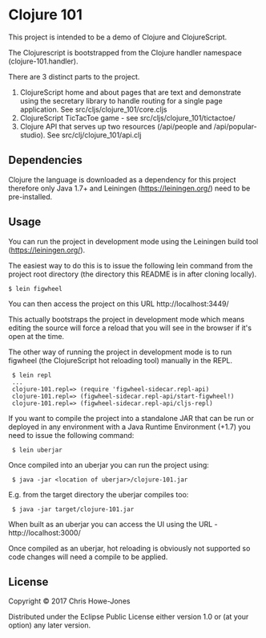 # Clojure 101

This project is intended to be a demo of Clojure and ClojureScript.

The Clojurescript is bootstrapped from the Clojure handler namespace
(clojure-101.handler).

There are 3 distinct parts to the project.

1. ClojureScript home and about pages that are text and demonstrate
   using the secretary library to handle routing for a single page
   application. See src/cljs/clojure_101/core.cljs
2. ClojureScript TicTacToe game - see src/cljs/clojure_101/tictactoe/
3. Clojure API that serves up two resources (/api/people and
   /api/popular-studio). See src/clj/clojure_101/api.clj

## Dependencies

Clojure the language is downloaded as a dependency for this project
therefore only Java 1.7+ and Leiningen (https://leiningen.org/) need to be pre-installed.

## Usage

You can run the project in development mode using the Leiningen build
tool (https://leiningen.org/).

The easiest way to do this is to issue the following lein command from
the project root directory (the directory this README is in after
cloning locally).

    $ lein figwheel

You can then access the project on this URL http://localhost:3449/

This actually bootstraps the project in development mode which means
editing the source will force a reload that you will see in the
browser if it's open at the time.

The other way of running the project in development mode is to run
figwheel (the ClojureScript hot reloading tool) manually in the REPL.

     $ lein repl
     ...
     clojure-101.repl=> (require 'figwheel-sidecar.repl-api)
     clojure-101.repl=> (figwheel-sidecar.repl-api/start-figwheel!)
     clojure-101.repl=> (figwheel-sidecar.repl-api/cljs-repl)

If you want to compile the project into a standalone JAR that can be
run or deployed in any environment with a Java Runtime Environment
(+1.7) you need to issue the following command:

     $ lein uberjar

Once compiled into an uberjar you can run the project using:

     $ java -jar <location of uberjar>/clojure-101.jar

E.g. from the target directory the uberjar compiles too:

     $ java -jar target/clojure-101.jar

When built as an uberjar you can access the UI using the URL -
http://localhost:3000/

Once compiled as an uberjar, hot reloading is obviously not supported
so code changes will need a compile to be applied.

## License

Copyright © 2017 Chris Howe-Jones

Distributed under the Eclipse Public License either version 1.0 or (at
your option) any later version.
